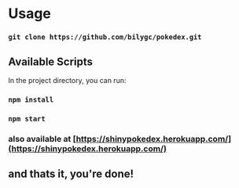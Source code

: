 # Usage

### `git clone https://github.com/bilygc/pokedex.git`

## Available Scripts

In the project directory, you can run:

### `npm install`

### `npm start`

### also available at [https://shinypokedex.herokuapp.com/](https://shinypokedex.herokuapp.com/)

## and thats it, you're done!